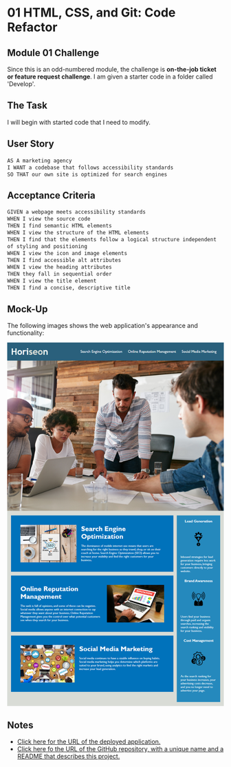 # 01 HTML, CSS, and Git: Code Refactor
## Module 01 Challenge

Since this is an odd-numbered module, the challenge is **on-the-job ticket or feature request challenge**. I am given a starter code in a folder called 'Develop'.

## The Task

I will begin with started code that I need to modify.

## User Story

```
AS A marketing agency
I WANT a codebase that follows accessibility standards
SO THAT our own site is optimized for search engines
```

## Acceptance Criteria

```
GIVEN a webpage meets accessibility standards
WHEN I view the source code
THEN I find semantic HTML elements
WHEN I view the structure of the HTML elements
THEN I find that the elements follow a logical structure independent of styling and positioning
WHEN I view the icon and image elements
THEN I find accessible alt attributes
WHEN I view the heading attributes
THEN they fall in sequential order
WHEN I view the title element
THEN I find a concise, descriptive title
```

## Mock-Up

The following images shows the web application's appearance and functionality:

![The Horiseon webpage includes a navigation bar, a header image, and cards with text and images at the bottom of the page.](./assets/images/01-html-css-git-homework-demo.png)

## Notes

* [Click here for the URL of the deployed application.](bad6789.github.io/01-module-challenge)
* [Click here fo the URL of the GitHub repository, with a unique name and a README that describes this project.](https://github.com/bad6789/01-module-challenge.git)

